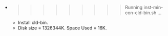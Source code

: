 * >>>>>>>>> Running inst-min-con-cld-bin.sh ...
  * Install cld-bin.
  * Disk size = 1326344K. Space Used = 16K.
